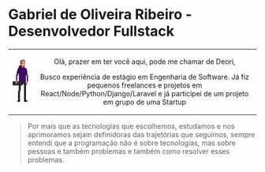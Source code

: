 <h1> Gabriel de Oliveira Ribeiro - Desenvolvedor Fullstack </h1>

|||
|:-:|:-:|
|<img width=175 src="./img/deori-pixelavatar.png">|<p>Olá, prazer em ter você aqui, pode me chamar de Deori,</p> <p>Busco experiência de estágio em Engenharia de Software. Já fiz pequenos freelances e projetos em React/Node/Python/Django/Laravel e já participei de um projeto em grupo de uma Startup</p>

> Por mais que as tecnologias que escolhemos, estudamos e nos aprimoramos sejam definidoras das trajetórias que seguimos, sempre entendi que a programação não é sobre tecnologias, mas sobre pessoas e também problemas e também como resolver esses problemas.
